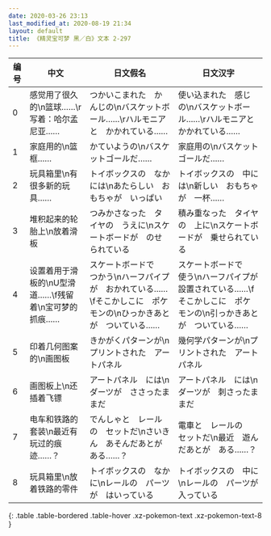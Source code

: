 ```yaml
---
date: 2020-03-26 23:13
last_modified_at: 2020-08-19 21:34
layout: default
title: 《精灵宝可梦 黑／白》文本 2-297
---
```

| 编号 | 中文 | 日文假名 | 日文汉字 |
| ---- | ---- | ---- | --- |
| 0 | 感觉用了很久的\n篮球……\r写着：哈尔孟尼亚…… | つかいこまれた　かんじの\nバスケットボール……\rハルモニアと　かかれている…… | 使い込まれた　感じの\nバスケットボール……\rハルモニアと　かかれている…… |
| 1 | 家庭用的\n篮框…… | かていようの\nバスケットゴールだ…… | 家庭用の\nバスケットゴールだ…… |
| 2 | 玩具箱里\n有很多新的玩具…… | トイボックスの　なかには\nあたらしい　おもちゃが　いっぱい | トイボックスの　中には\n新しい　おもちゃが　一杯…… |
| 3 | 堆积起来的轮胎上\n放着滑板 | つみかさなった　タイヤの　うえに\nスケートボードが　のせられている | 積み重なった　タイヤの　上に\nスケートボードが　乗せられている |
| 4 | 设置着用于滑板的\nU型滑道……\f残留着\n宝可梦的抓痕…… | スケートボードで　つかう\nハーフパイプが　おかれている……\fそこかしこに　ポケモンの\nひっかきあとが　ついている…… | スケートボードで　使う\nハーフパイプが　設置されている……\fそこかしこに　ポケモンの\n引っかきあとが　ついている…… |
| 5 | 印着几何图案的\n画图板 | きかがくパターンが\nプリントされた　アートパネル | 幾何学パターンが\nプリントされた　アートパネル |
| 6 | 画图板上\n还插着飞镖 | アートパネル　には\nダーツが　ささったままだ | アートパネル　には\nダーツが　刺さったままだ |
| 7 | 电车和铁路的套装\n最近有玩过的痕迹……？ | でんしゃと　レールの　セットだ\nさいきん　あそんだあとが　ある……？ | 電車と　レールの　セットだ\n最近　遊んだあとが　ある……？ |
| 8 | 玩具箱里\n放着铁路的零件 | トイボックスの　なかに\nレールの　パーツが　はいっている　 | トイボックスの　中に\nレールの　パーツが　入っている　 |
{: .table .table-bordered .table-hover .xz-pokemon-text .xz-pokemon-text-8 }